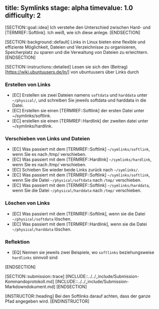 title: Symlinks
stage: alpha
timevalue: 1.0
difficulty: 2
---

[SECTION::goal::idea]
Ich verstehe den Unterschied zwischen Hard- und [TERMREF::Softlink]. Ich weiß, wie ich diese anlege.
[ENDSECTION]

[SECTION::background::default]
Links in Linux bieten eine flexible und effiziente Möglichkeit, Dateien und Verzeichnisse zu 
organisieren, Speicherplatz zu sparen und die Verwaltung von Dateien zu erleichtern.
[ENDSECTION]

[SECTION::instructions::detailed]
Lesen sie sich den (Beitrag)[https://wiki.ubuntuusers.de/ln/] von ubuntuusers über Links durch

### Erstellen von Links
- [EC] Erstellen sie zwei Dateien namens `softdata` und `harddata` unter `~/physical/`, und 
schreiben Sie jeweils softdata und harddata in die Datei.
- [EC] Erstellen sie einen [TERMREF::Softlink] der ersten Datei unter ~/symlinks/softlink.
- [EC] erstellen sie einen [TERMREF::Hardlink] der zweiten datei unter ~/symlinks/hardlink.

### Verschieben von Links und Dateien
- [EC] Was passiert mit dem [TERMREF::Softlink] `~/symlinks/softlink`, wenn Sie es nach /tmp/ verschieben.
- [EC] Was passiert mit dem [TERMREF::Hardlink] `~/symlinks/hardlink`, wenn Sie es nach /tmp/ verschieben.
- [EC] Schieben Sie wieder beide Links zurück nach `~/symlinks/`.
- [EC] Was passiert mit dem [TERMREF::Softlink] `~/symlinks/softlink`, wenn Sie die Datei `~/physical/softdata` nach `/tmp/` verschieben.
- [EC] Was passiert mit dem [TERMREF::Softlink] `~/symlinks/harddata`, wenn Sie die Datei `~/physical/harddata` nach `/tmp/` verschieben.

### Löschen von Links
- [EC] Was passiert mit dem [TERMREF::Softlink], wenn sie die Datei `~/physical/softdata` löschen.
- [EC] Was passiert mit dem [TERMREF::Hardlink], wenn sie die Datei `~/physical/harddata` löschen.

### Reflektion
- [EQ] Nennen sie jeweils zwei Beispiele, wo `softlinks` beziehungsweise `hardlinks` sinnvoll sind

[ENDSECTION]

[SECTION::submission::trace]
[INCLUDE::../../_include/Submission-Kommandoprotokoll.md]
[INCLUDE::../../_include/Submission-Markdowndokument.md]
[ENDSECTION]

[INSTRUCTOR::heading]
Bei den Softlinks darauf achten, dass der ganze Pfad angegeben wird.
[ENDINSTRUCTOR]
